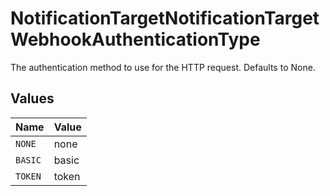 # NotificationTargetNotificationTargetWebhookAuthenticationType

The authentication method to use for the HTTP request. Defaults to None.


## Values

| Name    | Value   |
| ------- | ------- |
| `NONE`  | none    |
| `BASIC` | basic   |
| `TOKEN` | token   |